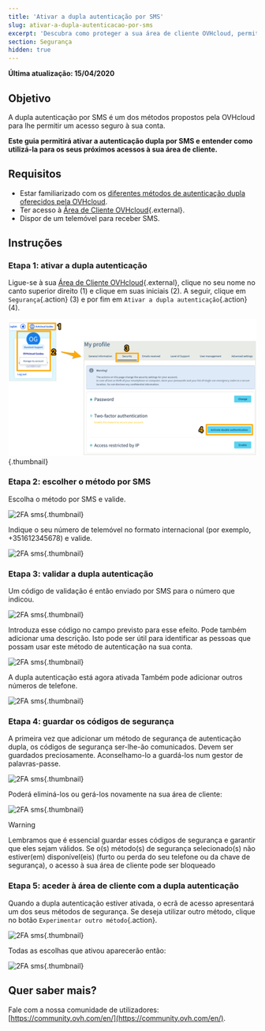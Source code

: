 ```yaml
---
title: 'Ativar a dupla autenticação por SMS'
slug: ativar-a-dupla-autenticacao-por-sms
excerpt: 'Descubra como proteger a sua área de cliente OVHcloud, permitindo a autenticação dupla por SMS'
section: Segurança
hidden: true
---
```


**Última atualização: 15/04/2020**

## Objetivo

A dupla autenticação por SMS é um dos métodos propostos pela OVHcloud para lhe permitir um acesso seguro à sua conta.

**Este guia permitirá ativar a autenticação dupla por SMS e entender como utilizá-la para os seus próximos acessos à sua área de cliente.**

## Requisitos

- Estar familiarizado com os [diferentes métodos de autenticação dupla oferecidos pela OVHcloud](https://docs.ovh.com/pt/customer/proteger-a-sua-conta-com-uma-2FA/).
- Ter acesso à [Área de Cliente OVHcloud](https://www.ovh.com/auth/?action=gotomanager){.external}.
- Dispor de um telemóvel para receber SMS.

## Instruções

### Etapa 1: ativar a dupla autenticação

Ligue-se à sua [Área de Cliente OVHcloud](https://www.ovh.com/auth/?action=gotomanager){.external}, clique no seu nome no canto superior direito (1) e clique em suas iniciais (2). A seguir, clique em `Segurança`{.action} (3) e por fim em `Ativar a dupla autenticação`{.action} (4).

![2FA sms](images/hub2FA.png){.thumbnail}


### Etapa 2: escolher o método por SMS

Escolha o método por SMS e valide.

![2FA sms](images/2fasms1edit.png){.thumbnail}

Indique o seu número de telemóvel no formato internacional (por exemplo, +351612345678) e valide.

![2FA sms](images/2fasms2.png){.thumbnail}


### Etapa 3: validar a dupla autenticação

Um código de validação é então enviado por SMS para o número que indicou.

![2FA sms](images/2fasms3edit.png){.thumbnail}

Introduza esse código no campo previsto para esse efeito. Pode também adicionar uma descrição. Isto pode ser útil para identificar as pessoas que possam usar este método de autenticação na sua conta.

![2FA sms](images/2fasms4edit.png){.thumbnail}

A dupla autenticação está agora ativada Também pode adicionar outros números de telefone.

![2FA sms](images/2fasms5.png){.thumbnail}

### Etapa 4: guardar os códigos de segurança

A primeira vez que adicionar um método de segurança de autenticação dupla, os códigos de segurança ser-lhe-ão comunicados. Devem ser guardados preciosamente. Aconselhamo-lo a guardá-los num gestor de palavras-passe.

![2FA sms](images/2facodes.png){.thumbnail}

Poderá eliminá-los ou gerá-los novamente na sua área de cliente:

![2FA sms](images/2facodesaction.png){.thumbnail}

> [!warning]
>
> Lembramos que é essencial guardar esses códigos de segurança e garantir que eles sejam válidos. Se o(s) método(s) de segurança selecionado(s) não estiver(em) disponível(eis) (furto ou perda do seu telefone ou da chave de segurança), o acesso à sua área de cliente pode ser bloqueado
> 

### Etapa 5: aceder à área de cliente com a dupla autenticação

Quando a dupla autenticação estiver ativada, o ecrã de acesso apresentará um dos seus métodos de segurança.
 Se deseja utilizar outro método, clique no botão `Experimentar outro método`{.action}.

![2FA sms](images/2fasmsloginedit.png){.thumbnail}

Todas as escolhas que ativou aparecerão então:

![2FA sms](images/2faloginchoice.png){.thumbnail}


## Quer saber mais?

Fale com a nossa comunidade de utilizadores: [https://community.ovh.com/en/](https://community.ovh.com/en/).